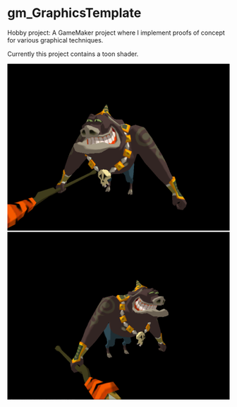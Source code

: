 # gm_GraphicsTemplate
Hobby project: A GameMaker project where I implement proofs of concept for various graphical techniques.

Currently this project contains a toon shader.


![Screenshot 1](/screenshots/screenshot1.png)
![Screenshot 2](/screenshots/screenshot2.png)
